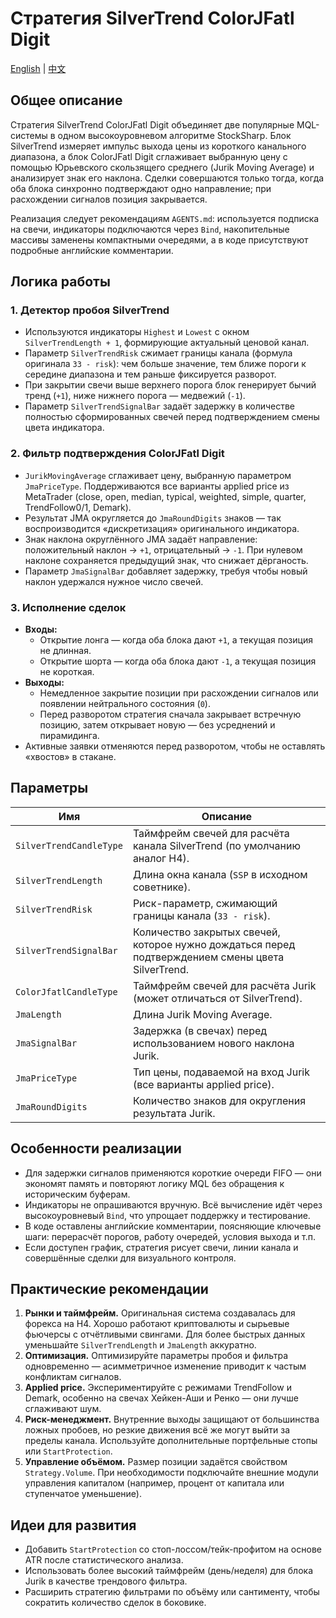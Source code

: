 # Стратегия SilverTrend ColorJFatl Digit
[English](README.md) | [中文](README_cn.md)

## Общее описание

Стратегия SilverTrend ColorJFatl Digit объединяет две популярные MQL-системы в одном высокоуровневом алгоритме StockSharp. Блок SilverTrend измеряет импульс выхода цены из короткого канального диапазона, а блок ColorJFatl Digit сглаживает выбранную цену с помощью Юрьевского скользящего среднего (Jurik Moving Average) и анализирует знак его наклона. Сделки совершаются только тогда, когда оба блока синхронно подтверждают одно направление; при расхождении сигналов позиция закрывается.

Реализация следует рекомендациям `AGENTS.md`: используется подписка на свечи, индикаторы подключаются через `Bind`, накопительные массивы заменены компактными очередями, а в коде присутствуют подробные английские комментарии.

## Логика работы

### 1. Детектор пробоя SilverTrend

* Используются индикаторы `Highest` и `Lowest` с окном `SilverTrendLength + 1`, формирующие актуальный ценовой канал.
* Параметр `SilverTrendRisk` сжимает границы канала (формула оригинала `33 - risk`): чем больше значение, тем ближе пороги к середине диапазона и тем раньше фиксируется разворот.
* При закрытии свечи выше верхнего порога блок генерирует бычий тренд (`+1`), ниже нижнего порога — медвежий (`-1`).
* Параметр `SilverTrendSignalBar` задаёт задержку в количестве полностью сформированных свечей перед подтверждением смены цвета индикатора.

### 2. Фильтр подтверждения ColorJFatl Digit

* `JurikMovingAverage` сглаживает цену, выбранную параметром `JmaPriceType`. Поддерживаются все варианты applied price из MetaTrader (close, open, median, typical, weighted, simple, quarter, TrendFollow0/1, Demark).
* Результат JMA округляется до `JmaRoundDigits` знаков — так воспроизводится «дискретизация» оригинального индикатора.
* Знак наклона округлённого JMA задаёт направление: положительный наклон -> `+1`, отрицательный -> `-1`. При нулевом наклоне сохраняется предыдущий знак, что снижает дёрганость.
* Параметр `JmaSignalBar` добавляет задержку, требуя чтобы новый наклон удержался нужное число свечей.

### 3. Исполнение сделок

* **Входы:**
  * Открытие лонга — когда оба блока дают `+1`, а текущая позиция не длинная.
  * Открытие шорта — когда оба блока дают `-1`, а текущая позиция не короткая.
* **Выходы:**
  * Немедленное закрытие позиции при расхождении сигналов или появлении нейтрального состояния (`0`).
  * Перед разворотом стратегия сначала закрывает встречную позицию, затем открывает новую — без усреднений и пирамидинга.
* Активные заявки отменяются перед разворотом, чтобы не оставлять «хвостов» в стакане.

## Параметры

| Имя | Описание |
| --- | --- |
| `SilverTrendCandleType` | Таймфрейм свечей для расчёта канала SilverTrend (по умолчанию аналог H4). |
| `SilverTrendLength` | Длина окна канала (`SSP` в исходном советнике). |
| `SilverTrendRisk` | Риск-параметр, сжимающий границы канала (`33 - risk`). |
| `SilverTrendSignalBar` | Количество закрытых свечей, которое нужно дождаться перед подтверждением смены цвета SilverTrend. |
| `ColorJfatlCandleType` | Таймфрейм свечей для расчёта Jurik (может отличаться от SilverTrend). |
| `JmaLength` | Длина Jurik Moving Average. |
| `JmaSignalBar` | Задержка (в свечах) перед использованием нового наклона Jurik. |
| `JmaPriceType` | Тип цены, подаваемой на вход Jurik (все варианты applied price). |
| `JmaRoundDigits` | Количество знаков для округления результата Jurik. |

## Особенности реализации

* Для задержки сигналов применяются короткие очереди FIFO — они экономят память и повторяют логику MQL без обращения к историческим буферам.
* Индикаторы не опрашиваются вручную. Всё вычисление идёт через высокоуровневый `Bind`, что упрощает поддержку и тестирование.
* В коде оставлены английские комментарии, поясняющие ключевые шаги: перерасчёт порогов, работу очередей, условия выхода и т.п.
* Если доступен график, стратегия рисует свечи, линии канала и совершённые сделки для визуального контроля.

## Практические рекомендации

1. **Рынки и таймфрейм.** Оригинальная система создавалась для форекса на H4. Хорошо работают криптовалюты и сырьевые фьючерсы с отчётливыми свингами. Для более быстрых данных уменьшайте `SilverTrendLength` и `JmaLength` аккуратно.
2. **Оптимизация.** Оптимизируйте параметры пробоя и фильтра одновременно — асимметричное изменение приводит к частым конфликтам сигналов.
3. **Applied price.** Экспериментируйте с режимами TrendFollow и Demark, особенно на свечах Хейкен-Аши и Ренко — они лучше сглаживают шум.
4. **Риск-менеджмент.** Внутренние выходы защищают от большинства ложных пробоев, но резкие движения всё же могут выйти за пределы канала. Используйте дополнительные портфельные стопы или `StartProtection`.
5. **Управление объёмом.** Размер позиции задаётся свойством `Strategy.Volume`. При необходимости подключайте внешние модули управления капиталом (например, процент от капитала или ступенчатое уменьшение).

## Идеи для развития

* Добавить `StartProtection` со стоп-лоссом/тейк-профитом на основе ATR после статистического анализа.
* Использовать более высокий таймфрейм (день/неделя) для блока Jurik в качестве трендового фильтра.
* Расширить стратегию фильтрами по объёму или сантименту, чтобы сократить количество сделок в боковике.
